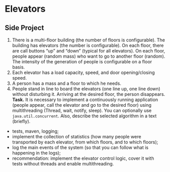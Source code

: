 # Elevators
## Side Project
1. There is a multi-floor building (the number of floors is configurable). The building has elevators (the number is configurable). On each floor, there are call buttons “up” and “down” (typical for all elevators). On each floor, people appear (random mass) who want to go to another floor (random). The intensity of the generation of people is configurable on a floor basis.
2. Each elevator has a load capacity, speed, and door opening/closing speed.
3. A person has a mass and a floor to which he needs.
4. People stand in line to board the elevators (one line up, one line down) without disturbing it. Arriving at the desired floor, the person disappears.
**Task.** It is necessary to implement a continuously running application (people appear, call the elevator and go to the desired floor) using multithreading (Thread, wait, notify, sleep).
You can optionally use `java.util.concurrent`. Also, describe the selected algorithm in a text (briefly).
- tests, maven, logging;
- implement the collection of statistics (how many people were transported by each elevator, from which floors, and to which floors);
- log the main events of the system (so that you can follow what is happening in the logs);
- recommendation: implement the elevator control logic, cover it with tests without threads and enable multithreading.
